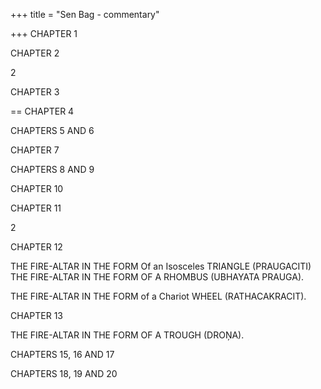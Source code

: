 +++
title = "Sen Bag - commentary"

+++
CHAPTER 1 













CHAPTER 2 





2






CHAPTER 3 





== 
CHAPTER 4 






CHAPTERS 5 AND 6 



















CHAPTER 7 





CHAPTERS 8 AND 9 




CHAPTER 10 






CHAPTER 11 






2 


CHAPTER 12 




THE FIRE-ALTAR IN THE FORM Of an Isosceles TRIANGLE (PRAUGACITI) 
THE FIRE-ALTAR IN THE FORM OF A RHOMBUS (UBHAYATA PRAUGA). 

THE FIRE-ALTAR IN THE FORM of a Chariot WHEEL (RATHACAKRACIT). 

CHAPTER 13 


THE FIRE-ALTAR IN THE FORM OF A TROUGH (DROŅA). 




CHAPTERS 15, 16 AND 17 



















CHAPTERS 18, 19 AND 20 






 




 
